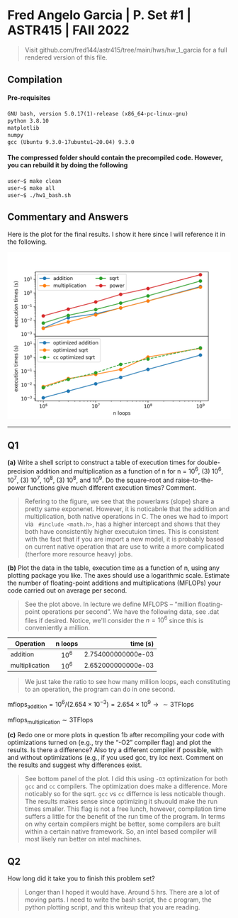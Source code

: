# Fred Angelo Garcia | P. Set #1 | ASTR415 | FAll 2022
> Visit github.com/fred144/astr415/tree/main/hws/hw_1_garcia
> for a full rendered version of this file. 
> 
## Compilation 
#### Pre-requisites
```console
GNU bash, version 5.0.17(1)-release (x86_64-pc-linux-gnu)
python 3.8.10 
matplotlib
numpy
gcc (Ubuntu 9.3.0-17ubuntu1~20.04) 9.3.0
```
#### The compressed folder should contain the precompiled code. However, you can rebuild it by doing the following
```console
user~$ make clean
user~$ make all
user~$ ./hw1_bash.sh
```

## Commentary and Answers 

Here is the plot for the final results. I show it here since I will reference it in the following. 

<img src=./results.png alt="drawing" width="600"/>
<!-- ![image info](./results.png ) -->

---
## Q1
**(a)**  Write a shell script to construct a table of execution times for double-precision addition and multiplication as a function of n for n = $10^6$, (3) $10^6$, $10^7$, (3) $10^7$, $10^8$, (3) $10^8$, and $10^9$. Do the square-root and raise-to-the-power functions give much different execution times? Comment.
> Refering to the figure, we see that the powerlaws (slope) share a pretty same exponenet. However, it is noticabnle that the addition and multiplication, both native operations in C. The ones we had to import via ` #include <math.h>`, has a higher intercept and shows that they both have consistentily higher executuion times. This is consistent with the fact that if you are import a new model, it is probably based on current native operation that are use to write a more complicated (therfore more resource heavy) jobs.  

**(b)** Plot the data in the table, execution time as a function of n, using any plotting
package you like. The axes should use a logarithmic scale. Estimate the number of floating-point additions and multiplications (MFLOPs) your code carried out on average per second. 
> See the plot above. In lecture we define MFLOPS – “million floating-point operations per second”. 
We have the following data, see .dat files if desired. Notice, we'll consider the $n = 10^6$ since this is conveniently a million.  

| Operation     | n loops      |time (s)            |
| ------------- |:------------:| -----:             |
| addition      | $10^6$       |  2.754000000000e-03 |
| multiplication| $10^6$       |  2.652000000000e-03 |

> We just take the ratio to see how many million loops, each constituting to an operation, the program can do in one second. 

$\mathrm{mflops_{addition}} = 10^6 / (2.654 \times 10^{-3}) = 2.654 \times 10^9 \rightarrow \sim 3 \mathrm{TFlops}$ 

$\mathrm{mflops_{multiplication}} \sim 3 \mathrm{TFlops}$

**(c)**  Redo one or more plots in question 1b after recompiling your code with optimizations
turned on (e.g., try the “-O2” compiler flag) and plot the results. Is there a difference? Also try a different compiler if possible, with and without optimizations (e.g., if you used gcc, try icc next. Comment on the results and suggest why differences exist.

> See bottom panel of the plot. I did this using `-O3` optimization for both `gcc` and `cc` compilers. The optimization does make a difference. More noticably so for the sqrt. `gcc` vs `cc` differnce is less noticable though. The results makes sense since optimizing it shuould make the run times smaller. This flag is not a free lunch, however, compilation time suffers a little for the benefit of the run time of the program. In terms on why certain compilers might be better, some compilers are built within a certain native framework. So, an intel based compiler will most likely run better on intel machines. 

## Q2 
How long did it take you to finish this problem set?
>Longer than I hoped it would have. Around 5 hrs. There are a lot of moving parts. I need to write the bash script, the c program, the python plotting script, and this writeup that you are reading. 
